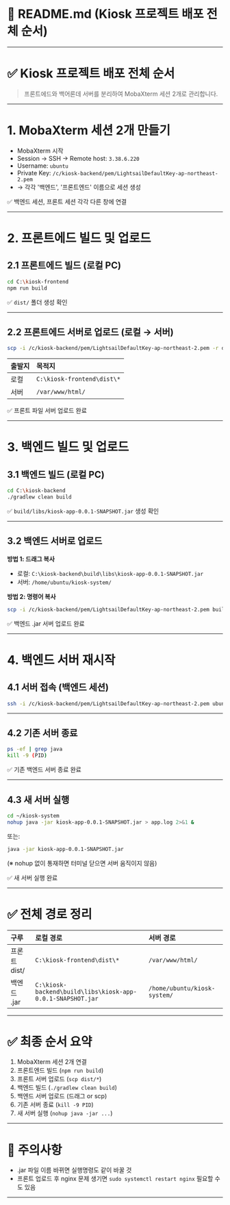 # 📄 README.md (Kiosk 프로젝트 배포 전체 순서)

---

# ✅ Kiosk 프로젝트 배포 전체 순서

> 프론트에드와 백어론데 서버를 분리하여 MobaXterm 세션 2개로 관리합니다.

---

# 1. MobaXterm 세션 2개 만들기

- MobaXterm 시작
- Session → SSH → Remote host: `3.38.6.220`
- Username: `ubuntu`
- Private Key: `/c/kiosk-backend/pem/LightsailDefaultKey-ap-northeast-2.pem`
- → 각각 '백엔드', '프론트엔드' 이름으로 세션 생성

✅ 백엔드 세션, 프론트 세션 각각 다른 창에 연결

---

# 2. 프론트에드 빌드 및 업로드

## 2.1 프론트에드 빌드 (로컬 PC)

```bash
cd C:\kiosk-frontend
npm run build
```
✅ `dist/` 폴더 생성 확인

---

## 2.2 프론트에드 서버로 업로드 (로컬 → 서버)

```bash
scp -i /c/kiosk-backend/pem/LightsailDefaultKey-ap-northeast-2.pem -r dist/* ubuntu@3.38.6.220:/var/www/html/
```

| 출발지 | 목적지 |
|:---|:---|
| 로컬 | `C:\kiosk-frontend\dist\*` |
| 서버 | `/var/www/html/` |

✅ 프론트 파일 서버 업로드 완료

---

# 3. 백엔드 빌드 및 업로드

## 3.1 백엔드 빌드 (로컬 PC)

```bash
cd C:\kiosk-backend
./gradlew clean build
```
✅ `build/libs/kiosk-app-0.0.1-SNAPSHOT.jar` 생성 확인

---

## 3.2 백엔드 서버로 업로드

**방법 1: 드래그 복사**
- 로컬: `C:\kiosk-backend\build\libs\kiosk-app-0.0.1-SNAPSHOT.jar`
- 서버: `/home/ubuntu/kiosk-system/`

**방법 2: 명령어 복사**

```bash
scp -i /c/kiosk-backend/pem/LightsailDefaultKey-ap-northeast-2.pem build/libs/kiosk-app-0.0.1-SNAPSHOT.jar ubuntu@3.38.6.220:/home/ubuntu/kiosk-system/
```

✅ 백엔드 .jar 서버 업로드 완료

---

# 4. 백엔드 서버 재시작

## 4.1 서버 접속 (백엔드 세션)

```bash
ssh -i /c/kiosk-backend/pem/LightsailDefaultKey-ap-northeast-2.pem ubuntu@3.38.6.220
```

---

## 4.2 기존 서버 종료

```bash
ps -ef | grep java
kill -9 (PID)
```
✅ 기존 백엔드 서버 종료 완료

---

## 4.3 새 서버 실행

```bash
cd ~/kiosk-system
nohup java -jar kiosk-app-0.0.1-SNAPSHOT.jar > app.log 2>&1 &
```

또는:

```bash
java -jar kiosk-app-0.0.1-SNAPSHOT.jar
```

(※ nohup 없이 통재하면 터미널 닫으면 서버 움직이지 않음)

✅ 새 서버 실행 완료

---

# ✅ 전체 경로 정리

| 구루 | 로컬 경로 | 서버 경로 |
|:---|:---|:---|
| 프론트 dist/ | `C:\kiosk-frontend\dist\*` | `/var/www/html/` |
| 백엔드 .jar | `C:\kiosk-backend\build\libs\kiosk-app-0.0.1-SNAPSHOT.jar` | `/home/ubuntu/kiosk-system/` |

---

# ✅ 최종 순서 요약

1. MobaXterm 세션 2개 연결
2. 프론트엔드 빌드 (`npm run build`)
3. 프론트 서버 업로드 (`scp dist/*`)
4. 백엔드 빌드 (`./gradlew clean build`)
5. 백엔드 서버 업로드 (드래그 or scp)
6. 기존 서버 종료 (`kill -9 PID`)
7. 새 서버 실행 (`nohup java -jar ...`)

---

# 📢 주의사항

- .jar 파일 이름 바뀌면 실행명령도 같이 바꿀 것
- 프론트 업로드 후 nginx 문제 생기면 `sudo systemctl restart nginx` 필요할 수도 있음

---

